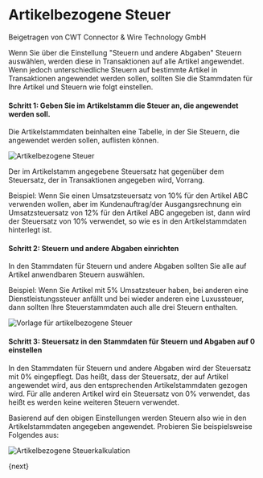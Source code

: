 # Artikelbezogene Steuer
<span class="text-muted contributed-by">Beigetragen von CWT Connector & Wire Technology GmbH</span>

Wenn Sie über die Einstellung "Steuern und andere Abgaben" Steuern auswählen, werden diese in Transaktionen auf alle Artikel angewendet. Wenn jedoch unterschiedliche Steuern auf bestimmte Artikel in Transaktionen angewendet werden sollen, sollten Sie die Stammdaten für Ihre Artikel und Steuern wie folgt einstellen.

#### Schritt 1: Geben Sie im Artikelstamm die Steuer an, die angewendet werden soll.

Die Artikelstammdaten beinhalten eine Tabelle, in der Sie Steuern, die angewendet werden sollen, auflisten können.

![Artikelbezogene Steuer](/docs/assets/old_images/ProEnterprise/item-wise-tax.png)

Der im Artikelstamm angegebene Steuersatz hat gegenüber dem Steuersatz, der in Transaktionen angegeben wird, Vorrang.

Beispiel: Wenn Sie einen Umsatzsteuersatz von 10% für den Artikel ABC verwenden wollen, aber im Kundenauftrag/der Ausgangsrechnung ein Umsatzsteuersatz von 12% für den Artikel ABC angegeben ist, dann wird der Steuersatz von 10% verwendet, so wie es in den Artikelstammdaten hinterlegt ist.

#### Schritt 2: Steuern und andere Abgaben einrichten

In den Stammdaten für Steuern und andere Abgaben sollten Sie alle auf Artikel anwendbaren Steuern auswählen.

Beispiel: Wenn Sie Artikel mit 5% Umsatzsteuer haben, bei anderen eine Dienstleistungssteuer anfällt und bei wieder anderen eine Luxussteuer, dann sollten Ihre Steuerstammdaten auch alle drei Steuern enthalten.

![Vorlage für artikelbezogene Steuer](/docs/assets/old_images/ProEnterprise/item-wise-tax-master.png)

#### Schritt 3: Steuersatz in den Stammdaten für Steuern und Abgaben auf 0 einstellen

In den Stammdaten für Steuern und andere Abgaben wird der Steuersatz mit 0% eingepflegt. Das heißt, dass der Steuersatz, der auf Artikel angewendet wird, aus den entsprechenden Artikelstammdaten gezogen wird. Für alle anderen Artikel wird ein Steuersatz von 0% verwendet, das heißt es werden keine weiteren Steuern verwendet.

Basierend auf den obigen Einstellungen werden Steuern also wie in den Artikelstammdaten angegeben angewendet. Probieren Sie beispielsweise Folgendes aus:

![Artikelbezogene Steuerkalkulation](/docs/assets/old_images/ProEnterprise/item-wise-tax-calc.png)

{next}
